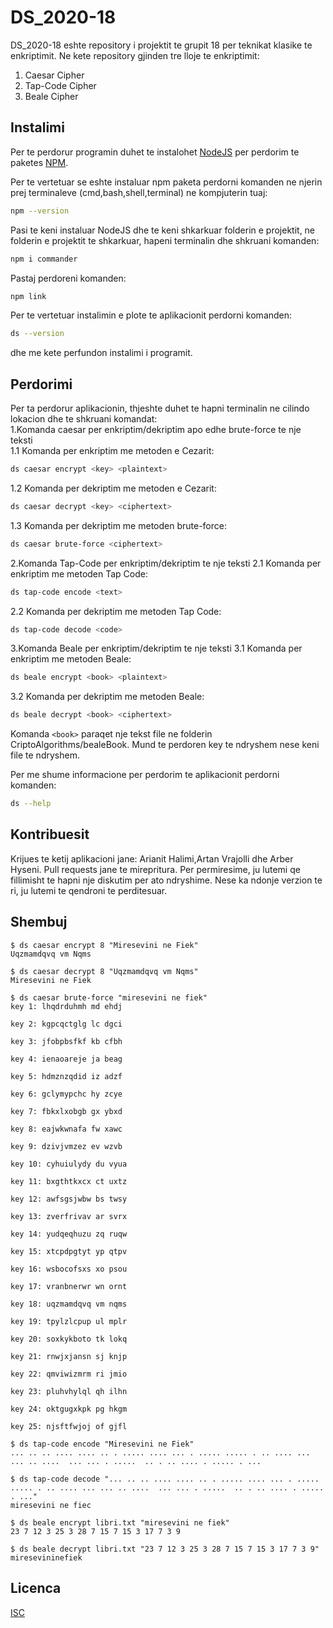 # DS_2020-18

DS_2020-18 eshte repository i projektit te grupit 18 per teknikat klasike te enkriptimit.
Ne kete repository gjinden tre lloje te enkriptimit:
1. Caesar Cipher
2. Tap-Code Cipher
3. Beale Cipher

## Instalimi

Per te perdorur programin duhet te instalohet [NodeJS](https://nodejs.org/en/) per perdorim te paketes [NPM](https://www.npmjs.com/).

Per te vertetuar se eshte instaluar npm paketa perdorni komanden ne njerin prej terminaleve (cmd,bash,shell,terminal) ne kompjuterin tuaj:

```bash
npm --version
```
Pasi te keni instaluar NodeJS dhe te keni shkarkuar folderin e projektit, ne folderin e projektit te shkarkuar, hapeni terminalin dhe shkruani komanden:

```bash
npm i commander
```

Pastaj perdoreni komanden:

```bash
npm link
```

Per te vertetuar instalimin e plote te aplikacionit perdorni komanden:
```bash
ds --version
```

dhe me kete perfundon instalimi i programit.

## Perdorimi

Per ta perdorur aplikacionin, thjeshte duhet te hapni terminalin ne cilindo lokacion dhe te shkruani komandat:  
1.Komanda caesar per enkriptim/dekriptim apo edhe brute-force te nje teksti  
1.1 Komanda per enkriptim me metoden e Cezarit:
```bash
ds caesar encrypt <key> <plaintext>
```

1.2 Komanda per dekriptim me metoden e Cezarit:
```bash
ds caesar decrypt <key> <ciphertext>
```

1.3 Komanda per dekriptim me metoden brute-force:
```bash
ds caesar brute-force <ciphertext>
```

2.Komanda Tap-Code per enkriptim/dekriptim te nje teksti
2.1 Komanda per enkriptim me metoden Tap Code:
```bash
ds tap-code encode <text>
```

2.2 Komanda per dekriptim me metoden Tap Code:
```bash
ds tap-code decode <code>
```

3.Komanda Beale per enkriptim/dekriptim te nje teksti
3.1 Komanda per enkriptim me metoden Beale:
```bash
ds beale encrypt <book> <plaintext>
```

3.2 Komanda per dekriptim me metoden Beale:
```bash
ds beale decrypt <book> <ciphertext>
```
Komanda ```<book>``` paraqet nje tekst file ne folderin CriptoAlgorithms/bealeBook. Mund te perdoren key te ndryshem nese keni file te ndryshem.

Per me shume informacione per perdorim te aplikacionit perdorni komanden:
```bash
ds --help
```

## Kontribuesit

Krijues te ketij aplikacioni jane: Arianit Halimi,Artan Vrajolli dhe Arber Hyseni.
Pull requests jane te mirepritura. Per permiresime, ju lutemi qe fillimisht te hapni nje diskutim per ato ndryshime.
Nese ka ndonje verzion te ri, ju lutemi te qendroni te perditesuar.

## Shembuj

```
$ ds caesar encrypt 8 "Miresevini ne Fiek"
Uqzmamdqvq vm Nqms
```
```
$ ds caesar decrypt 8 "Uqzmamdqvq vm Nqms"
Miresevini ne Fiek
```
```
$ ds caesar brute-force "miresevini ne fiek"
key 1: lhqdrduhmh md ehdj

key 2: kgpcqctglg lc dgci

key 3: jfobpbsfkf kb cfbh

key 4: ienaoareje ja beag

key 5: hdmznzqdid iz adzf

key 6: gclymypchc hy zcye

key 7: fbkxlxobgb gx ybxd

key 8: eajwkwnafa fw xawc

key 9: dzivjvmzez ev wzvb

key 10: cyhuiulydy du vyua

key 11: bxgthtkxcx ct uxtz

key 12: awfsgsjwbw bs twsy

key 13: zverfrivav ar svrx

key 14: yudqeqhuzu zq ruqw

key 15: xtcpdpgtyt yp qtpv

key 16: wsbocofsxs xo psou

key 17: vranbnerwr wn ornt

key 18: uqzmamdqvq vm nqms

key 19: tpylzlcpup ul mplr

key 20: soxkykboto tk lokq

key 21: rnwjxjansn sj knjp

key 22: qmviwizmrm ri jmio

key 23: pluhvhylql qh ilhn

key 24: oktgugxkpk pg hkgm

key 25: njsftfwjoj of gjfl
```
```
$ ds tap-code encode "Miresevini ne Fiek"
... .. .. .... .... .. . ..... .... ... . ..... ..... . .. .... ... ... .. ....  ... ... . .....  .. . .. .... . ..... . ...
```
```
$ ds tap-code decode "... .. .. .... .... .. . ..... .... ... . ..... ..... . .. .... ... ... .. ....  ... ... . .....  .. . .. .... . ..... . ..."
miresevini ne fiec
```
```
$ ds beale encrypt libri.txt "miresevini ne fiek"
23 7 12 3 25 3 28 7 15 7 15 3 17 7 3 9
```
```
$ ds beale decrypt libri.txt "23 7 12 3 25 3 28 7 15 7 15 3 17 7 3 9"
miresevininefiek
```


## Licenca
[ISC](https://opensource.org/licenses/ISC)
